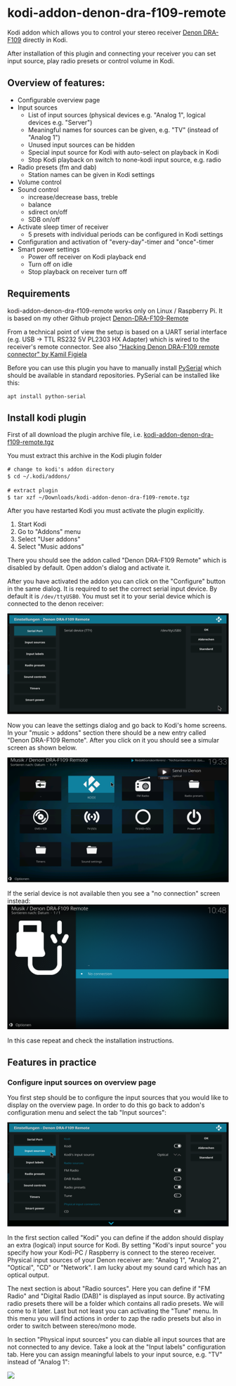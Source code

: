 # kodi-addon-denon-dra-f109-remote
Kodi addon which allows you to control your stereo receiver [Denon DRA-F109](https://www.denon.de/de/product/compactsystem/mini/draf109dab) directly in Kodi. 

After installation of this plugin and connecting your receiver you can set input source, play radio presets or control volume in Kodi. 

## Overview of features:
* Configurable overview page
* Input sources
  * List of input sources (physical devices e.g. "Analog 1", logical devices e.g. "Server")
  * Meaningful names for sources can be given, e.g. "TV" (instead of "Analog 1")
  * Unused input sources can be hidden
  * Special input source for Kodi with auto-select on playback in Kodi
  * Stop Kodi playback on switch to none-kodi input source, e.g. radio
* Radio presets (fm and dab)
  * Station names can be given in Kodi settings
* Volume control
* Sound control
  * increase/decrease bass, treble
  * balance
  * sdirect on/off
  * SDB on/off
* Activate sleep timer of receiver
  * 5 presets with individual periods can be configured in Kodi settings
* Configuration and activation of "every-day"-timer and "once"-timer
* Smart power settings
  * Power off receiver on Kodi playback end
  * Turn off on idle
  * Stop playback on receiver turn off


## Requirements

kodi-addon-denon-dra-f109-remote works only on Linux / Raspberry Pi. It is based on my other Github project [Denon-DRA-F109-Remote](/Heckie75/Denon-DRA-F109-Remote/)

From a technical point of view the setup is based on a UART serial interface (e.g. USB -> TTL RS232 5V PL2303 HX Adapter) which is wired to the receiver's remote connector. See also ["Hacking Denon DRA-F109 remote connector" by Kamil Figiela](https://kfigiela.github.io/2014/06/15/denon-remote-connector/)

Before you can use this plugin you have to manually install [PySerial](https://pythonhosted.org/pyserial/) which should be available in standard repositories. PySerial can be installed like this:
```
apt install python-serial
```

## Install kodi plugin
First of all download the plugin archive file, i.e. [kodi-addon-denon-dra-f109-remote.tgz](/kodi-addon-denon-dra-f109-remote.tgz)

You must extract this archive in the Kodi plugin folder
```
# change to kodi's addon directory
$ cd ~/.kodi/addons/

# extract plugin
$ tar xzf ~/Downloads/kodi-addon-denon-dra-f109-remote.tgz 
```

After you have restarted Kodi you must activate the plugin explicitly. 
1. Start Kodi
2. Go to "Addons" menu
3. Select "User addons"
4. Select "Music addons"

There you should see the addon called "Denon DRA-F109 Remote" which is disabled by default. Open addon's dialog and activate it.

After you have activated the addon you can click on the "Configure" button in the same dialog. It is required to set the correct serial input device. By default it is `/dev/ttyUSB0`. You must set it to your serial device which is connected to the denon receiver:

<img src="plugin.audio.denon-dra-f109-remote/resources/assets/screen_settings_01_device.png?raw=true">

Now you can leave the settings dialog and go back to Kodi's home screens. In your "music > addons" section there should be a new entry called "Denon DRA-F109 Remote". After you click on it you should see a simular screen as shown below.

<img src="plugin.audio.denon-dra-f109-remote/resources/assets/screen_01_overview.png?raw=true">

If the serial device is not available then you see a "no connection" screen instead:
<img src="plugin.audio.denon-dra-f109-remote/resources/assets/screen_no_connection.png?raw=true">

In this case repeat and check the installation instructions.

## Features in practice

### Configure input sources on overview page
You first step should be to configure the input sources that you would like to display on the overview page. In order to do this go back to addon's configuration menu and select the tab "Input sources":

<img src="plugin.audio.denon-dra-f109-remote/resources/assets/screen_settings_02_sources.png?raw=true">

In the first section called "Kodi" you can define if the addon should display an extra (logical) input source for Kodi. By setting "Kodi's input source" you specify how your Kodi-PC / Raspberry is connect to the stereo receiver. Physical input sources of your Denon receiver are: "Analog 1", "Analog 2", "Optical", "CD" or "Network". I am lucky about my sound card which has an optical output.

The next section is about "Radio sources". Here you can define if "FM Radio" and "Digital Radio (DAB)" is displayed as input source. By activating radio presets there will be a folder which contains all radio presets. We will come to it later. Last but not least you can activating the "Tune" menu. In this menu you will find actions in order to zap the radio presets but also in order to switch between stereo/mono mode. 

In section "Physical input sources" you can diable all input sources that are not connected to any device. Take a look at the "Input labels" configuration tab. Here you can assign meaningful labels to your input source, e.g. "TV" instead of "Analog 1":

<img src="plugin.audio.denon-dra-f109-remote/resources/assets/screen_settings_03_labels?raw=true">


